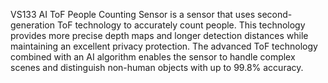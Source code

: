 VS133 AI ToF People Counting Sensor is a sensor that uses second-generation ToF technology to accurately count people. This technology provides more precise depth maps and longer detection distances while maintaining an excellent privacy protection. The advanced ToF technology combined with an AI algorithm enables the sensor to handle complex scenes and distinguish non-human objects with up to 99.8% accuracy.
